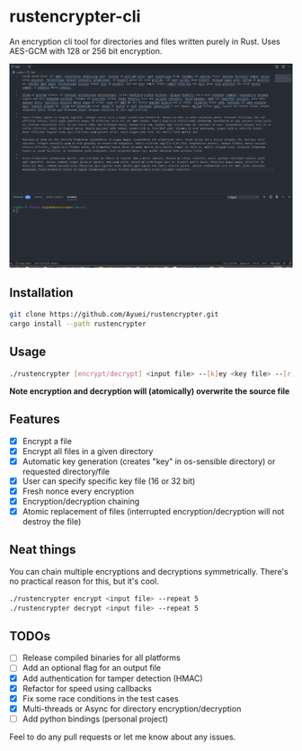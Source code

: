 # rustencrypter-cli

An encryption cli tool for directories and files written purely in Rust.
Uses AES-GCM with 128 or 256 bit encryption.

![Example of the encryption algorithm](assets/test.gif)

## Installation

```bash
git clone https://github.com/Ayuei/rustencrypter.git
cargo install --path rustencrypter
```

## Usage

```bash
./rustencrypter [encrypt/decrypt] <input file> --[k]ey <key file> --[r]epeat [number of times]
```

**Note encryption and decryption will (atomically) overwrite the source file**

## Features

- [x] Encrypt a file
- [x] Encrypt all files in a given directory
- [x] Automatic key generation (creates "key" in os-sensible directory)
or requested directory/file
- [x] User can specify specific key file (16 or 32 bit)
- [x] Fresh nonce every encryption
- [x] Encryption/decryption chaining
- [x] Atomic replacement of files
(interrupted encryption/decryption will not destroy the file)

## Neat things

You can chain multiple encryptions and decryptions symmetrically. 
There's no practical reason for this, but it's cool.

```bash
./rustencrypter encrypt <input file> --repeat 5
./rustencrypter decrypt <input file> --repeat 5
```

## TODOs

- [ ] Release compiled binaries for all platforms
- [ ] Add an optional flag for an output file
- [x] Add authentication for tamper detection (HMAC)
- [x] Refactor for speed using callbacks
- [x] Fix some race conditions in the test cases
- [x] Multi-threads or Async for directory encryption/decryption
- [ ] Add python bindings (personal project)

Feel to do any pull requests or let me know about any issues.
